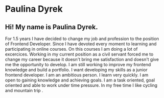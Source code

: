 # Paulina Dyrek
## Hi! My name is Paulina Dyrek. 
For 1.5 years I have decided to change my job and profession to the 
position of Frontend Developer. Since I have devoted every moment to
learning and participating in online courses. On this courses I am doing a
lot of excercices. Working in my current position as a civil servant forced
me to change my career because it doesn't bring me satisfaction and
doesn't give me the opportunity to develop. I am still working 
to improve my frontend knowledge and build a portfolio. 
I want developing my skills as a junior frontend developer. I am an
ambitious person. I learn very quickly. I am open to gaining knowledge and
achieving goals. I am a task oriented, goal oriented and able to work under
time pressure. In my free time I like cycling and mountain trip .
